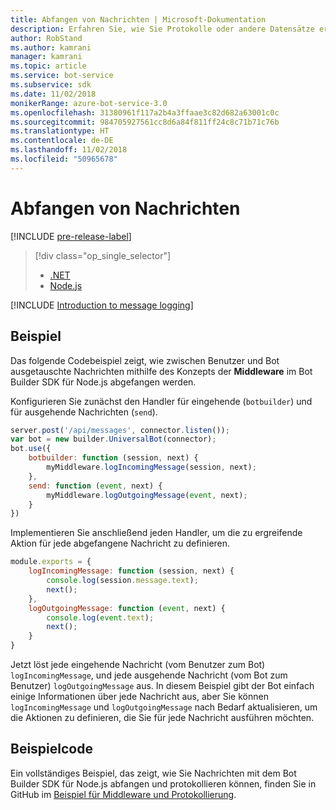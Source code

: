 ```yaml
---
title: Abfangen von Nachrichten | Microsoft-Dokumentation
description: Erfahren Sie, wie Sie Protokolle oder andere Datensätze erstellen, indem Sie den Informationsaustausch mit dem Bot Builder SDK für Node.js abfangen und verarbeiten.
author: RobStand
ms.author: kamrani
manager: kamrani
ms.topic: article
ms.service: bot-service
ms.subservice: sdk
ms.date: 11/02/2018
monikerRange: azure-bot-service-3.0
ms.openlocfilehash: 31380961f117a2b4a3ffaae3c82d682a63001c0c
ms.sourcegitcommit: 984705927561cc8d6a84f811ff24c8c71b71c76b
ms.translationtype: HT
ms.contentlocale: de-DE
ms.lasthandoff: 11/02/2018
ms.locfileid: "50965678"
---
```

# <a name="intercept-messages"></a>Abfangen von Nachrichten

[!INCLUDE [pre-release-label](../includes/pre-release-label-v3.md)]

> [!div class="op_single_selector"]
> - [.NET](../dotnet/bot-builder-dotnet-middleware.md)
> - [Node.js](../nodejs/bot-builder-nodejs-intercept-messages.md)

[!INCLUDE [Introduction to message logging](../includes/snippet-message-logging-intro.md)]

## <a name="example"></a>Beispiel

Das folgende Codebeispiel zeigt, wie zwischen Benutzer und Bot ausgetauschte Nachrichten mithilfe des Konzepts der **Middleware** im Bot Builder SDK für Node.js abgefangen werden. 

Konfigurieren Sie zunächst den Handler für eingehende (`botbuilder`) und für ausgehende Nachrichten (`send`).

```javascript
server.post('/api/messages', connector.listen());
var bot = new builder.UniversalBot(connector);
bot.use({
    botbuilder: function (session, next) {
        myMiddleware.logIncomingMessage(session, next);
    },
    send: function (event, next) {
        myMiddleware.logOutgoingMessage(event, next);
    }
})
```

Implementieren Sie anschließend jeden Handler, um die zu ergreifende Aktion für jede abgefangene Nachricht zu definieren.

```javascript
module.exports = {
    logIncomingMessage: function (session, next) {
        console.log(session.message.text);
        next();
    },
    logOutgoingMessage: function (event, next) {
        console.log(event.text);
        next();
    }
}
```

Jetzt löst jede eingehende Nachricht (vom Benutzer zum Bot) `logIncomingMessage`, und jede ausgehende Nachricht (vom Bot zum Benutzer) `logOutgoingMessage` aus.
In diesem Beispiel gibt der Bot einfach einige Informationen über jede Nachricht aus, aber Sie können `logIncomingMessage` und `logOutgoingMessage` nach Bedarf aktualisieren, um die Aktionen zu definieren, die Sie für jede Nachricht ausführen möchten. 

## <a name="sample-code"></a>Beispielcode

Ein vollständiges Beispiel, das zeigt, wie Sie Nachrichten mit dem Bot Builder SDK für Node.js abfangen und protokollieren können, finden Sie in GitHub im <a href="https://aka.ms/v3-js-capability-middlewareLogging" target="_blank">Beispiel für Middleware und Protokollierung</a>.
